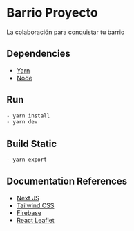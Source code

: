 # Barrio Proyecto

La colaboración para conquistar tu barrio

## Dependencies

- [Yarn](https://yarnpkg.com)
- [Node](https://nodejs.org)

## Run

```bash
- yarn install
- yarn dev
```

## Build Static

```bash
- yarn export
```

## Documentation References

- [Next JS](https://nextjs.org/docs)
- [Tailwind CSS](https://tailwindcss.com/)
- [Firebase](https://firebase.google.com/docs)
- [React Leaflet](https://react-leaflet.js.org/)
